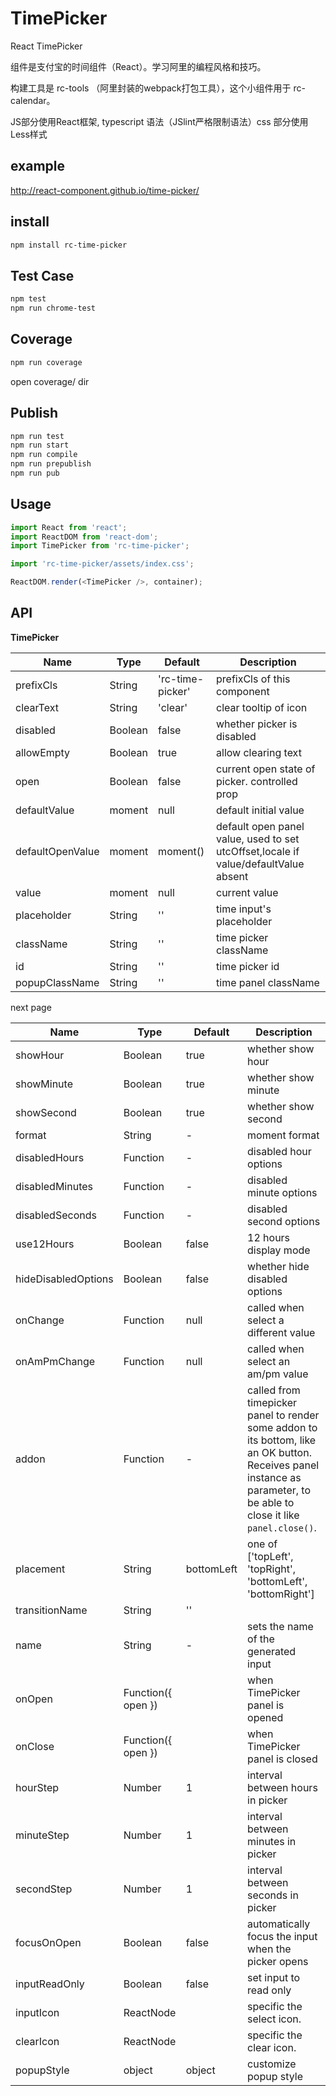 # TimePicker

React TimePicker 

组件是支付宝的时间组件（React）。学习阿里的编程风格和技巧。

构建工具是 rc-tools （阿里封装的webpack打包工具），这个小组件用于 rc-calendar。

JS部分使用React框架, typescript 语法（JSlint严格限制语法）css 部分使用 Less样式

example
--------

http://react-component.github.io/time-picker/

install
-------

```bash
npm install rc-time-picker
```

## Test Case

```bash
npm test
npm run chrome-test
```

## Coverage

```bash
npm run coverage
```

open coverage/ dir

## Publish

~~~bash
npm run test
npm run start 
npm run compile
npm run prepublish
npm run pub
~~~


Usage
-----

```js
import React from 'react';
import ReactDOM from 'react-dom';
import TimePicker from 'rc-time-picker';

import 'rc-time-picker/assets/index.css';

ReactDOM.render(<TimePicker />, container);
```

API
---

**TimePicker**

| Name                    | Type                              | Default | Description |
|-------------------------|-----------------------------------|---------|-------------|
| prefixCls               | String                            | 'rc-time-picker' | prefixCls of this component |
| clearText               | String                            | 'clear' | clear tooltip of icon |
| disabled                | Boolean                           | false   | whether picker is disabled |
| allowEmpty              | Boolean                           | true | allow clearing text |
| open                    | Boolean                           | false | current open state of picker. controlled prop |
| defaultValue            | moment                            | null | default initial value |
| defaultOpenValue        | moment                            | moment() | default open panel value, used to set utcOffset,locale if value/defaultValue absent |
| value                   | moment                            | null | current value |
| placeholder             | String                            | '' | time input's placeholder |
| className               | String                            | '' | time picker className |
| id                      | String                            | '' | time picker id |
| popupClassName          | String                            | '' | time panel className |

next page

| Name                    | Type                              | Default | Description |
|-------------------------|-----------------------------------|---------|-------------|
| showHour                | Boolean                           | true | whether show hour |
| showMinute              | Boolean                           | true | whether show minute |
| showSecond              | Boolean                           | true | whether show second |
| format                  | String                            | - | moment format |
| disabledHours           | Function                          | - | disabled hour options |
| disabledMinutes         | Function                          | - | disabled minute options |
| disabledSeconds         | Function                          | - | disabled second options |
| use12Hours              | Boolean                           | false | 12 hours display mode |
| hideDisabledOptions     | Boolean                           | false | whether hide disabled options |
| onChange                | Function                          | null | called when select a different value |
| onAmPmChange            | Function                          | null | called when select an am/pm value |
| addon                   | Function                          | - | called from timepicker panel to render some addon to its bottom, like an OK button. Receives panel instance as parameter, to be able to close it like `panel.close()`.|
| placement               | String                            | bottomLeft | one of ['topLeft', 'topRight', 'bottomLeft', 'bottomRight'] |
| transitionName          | String                            | ''  |  |
| name                    | String                            | - | sets the name of the generated input |
| onOpen                  | Function({ open })                |   | when TimePicker panel is opened      |
| onClose                 | Function({ open })                |   | when TimePicker panel is closed      |
| hourStep                | Number                            | 1 | interval between hours in picker  |
| minuteStep              | Number                            | 1 | interval between minutes in picker  |
| secondStep              | Number                            | 1 | interval between seconds in picker  |
| focusOnOpen             | Boolean                           | false | automatically focus the input when the picker opens |
| inputReadOnly             | Boolean                           | false | set input to read only |
| inputIcon             | ReactNode                           |  | specific the select icon. |
| clearIcon             | ReactNode                           |  | specific the clear icon. |
| popupStyle | object | object | customize popup style |

